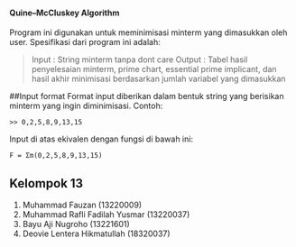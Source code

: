 #### Quine–McCluskey Algorithm ####
Program ini digunakan untuk meminimisasi minterm yang dimasukkan oleh user. Spesifikasi dari program ini adalah:
> Input  : String minterm tanpa dont care
> Output : Tabel hasil penyelesaian minterm, prime chart, essential prime implicant, dan hasil akhir minimisasi berdasarkan jumlah variabel yang dimasukkan

##Input format
Format input diberikan dalam bentuk string yang berisikan minterm yang ingin diminimisasi. Contoh:

	>> 0,2,5,8,9,13,15

Input di atas ekivalen dengan fungsi di bawah ini:

	F = Σm(0,2,5,8,9,13,15)

## Kelompok 13
1. Muhammad Fauzan (13220009)
2. Muhammad Rafli Fadilah Yusmar (13220037)
3. Bayu Aji Nugroho (13221601)
4. Deovie Lentera Hikmatullah (18320037)

